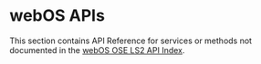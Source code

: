 # webOS APIs

This section contains API Reference for services or methods not documented in the [webOS OSE LS2 API Index](https://www.webosose.org/docs/reference/ls2-api/ls2-api-index/).

